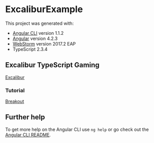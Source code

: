 # ExcaliburExample

This project was generated with:
* [Angular CLI](https://github.com/angular/angular-cli) version 1.1.2
* [Angular](https://angular.io/) version 4.2.3
* [WebStorm](http://www.jetbrains.com/webstorm) version 2017.2 EAP
* TypeScript 2.3.4

## Excalibur TypeScript Gaming 
[Excalibur](https://excaliburjs.com/)

### Tutorial
[Breakout](http://docs.excaliburjs.com/en/latest/quickstart.html#hello-excalibur-building-breakout)


## Further help

To get more help on the Angular CLI use `ng help` or go check out the [Angular CLI README](https://github.com/angular/angular-cli/blob/master/README.md).
